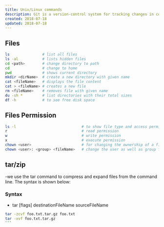 ```yaml
---
title: Unix/Linux commands
description: Git is a version-control system for tracking changes in computer files and coordinating work on those files among multiple people
created: 2018-07-18
updated: 2018-07-18
---
```


## Files
```sh
ls               # list all files
ls -al           # lists hidden files
cd <path>        # change directory to path
cd               # change to home
pwd              # shows current directory
mkdir <dirName>  # create a new directory with given name
cat <fileName>   # displays the file content
cat > <fileName> # creates a new file
rm <fileName>    # removes file with given name
du -sh *         # list directories with their total sizes 
df -h            # to see free disk space

```

## Files Permission
```sh
ls -l                              # to show file type and access permission
r                                  # read permission
w                                  # write permission
x                                  # execute permission
chown <user>                       # for changing the ownership of a file/directory
chown <user>: <group> <fileName>   # change the user as well as group for a file or directory
```

## tar/zip
-we use the tar command to compress and expand files from the command line. The syntax is shown below:

### Syntax
- tar [flags] destinationFileName sourceFileName

````sh
tar -zcvf foo.txt.tar.gz foo.txt
tar -xvf foo.txt.tar.gz
```
